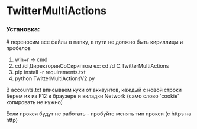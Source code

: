 # TwitterMultiActions

### Установка:

\# переносим все файлы в папку, в пути не должно быть кириллицы и пробелов

1. win+r -> cmd
2. cd /d ДиректорияСоСкриптом
ex: cd /d C\:TwitterMultiActions
3. pip install -r requirements.txt
4. python TwitterMultiActionsV2.py

В accounts.txt вписываем куки от аккаунтов, каждый с новой строки
Берем их из F12 в браузере и вкладки Network (само слово 'cookie' копировать не нужно)

Если прокси будут не работать - пробуйте менять тип прокси (с https на http)
